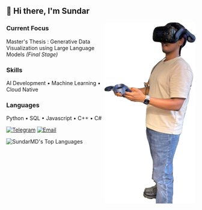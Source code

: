## 👋 Hi there, I'm Sundar

<img  align="right" style="border-radius: 5px;" height="480" src="./ding.png" />

### Current Focus
Master's Thesis : Generative Data Visualization using Large Language Models <i>(Final Stage)</i>

### Skills
AI Development • Machine Learning
• Cloud Native

### Languages
Python • SQL • Javascript • C++ • C#

[![Telegram](https://img.shields.io/badge/Telegram-2CA5E0?style=for-the-badge&logo=telegram&logoColor=white)](https://t.me/Sundar159)
[![Email](https://img.shields.io/badge/Email-D14836?style=for-the-badge&logo=gmail&logoColor=white)](mailto:sundardas159@gmail.com)

<div style="display: flex; justify-content: space-between; align-items: stretch;">
  <img src="https://github-readme-stats.vercel.app/api/top-langs/?username=SundarMD&theme=dark&show_icons=true&hide_border=true&layout=compact" alt="SundarMD's Top Languages" width="auto" height="auto" />
</div>

